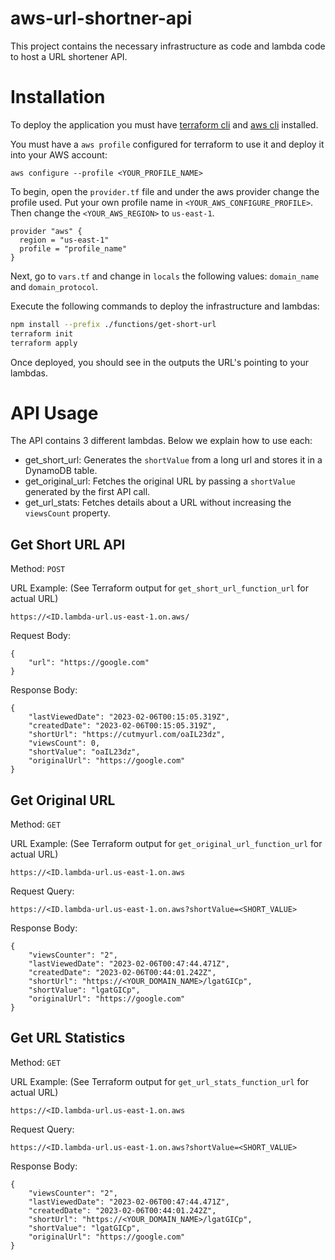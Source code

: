 # aws-url-shortner-api

This project contains the necessary infrastructure as code and lambda code to host a URL shortener API.

# Installation

To deploy the application you must have [terraform cli](https://developer.hashicorp.com/terraform/tutorials/aws-get-started/install-cli) and [aws cli](https://docs.aws.amazon.com/cli/latest/userguide/getting-started-install.html) installed.

You must have a `aws profile` configured for terraform to use it and deploy it into your AWS account:

```
aws configure --profile <YOUR_PROFILE_NAME>
```

To begin, open the `provider.tf` file and under the aws provider change the profile used. Put your own profile name in `<YOUR_AWS_CONFIGURE_PROFILE>`. Then change the `<YOUR_AWS_REGION>` to `us-east-1`.

```
provider "aws" {
  region = "us-east-1"
  profile = "profile_name"
}
```

Next, go to `vars.tf` and change in `locals` the following values: `domain_name` and `domain_protocol`.

Execute the following commands to deploy the infrastructure and lambdas:

```sh
npm install --prefix ./functions/get-short-url
terraform init
terraform apply
```

Once deployed, you should see in the outputs the URL's pointing to your lambdas.

# API Usage

The API contains 3 different lambdas. Below we explain how to use each:

* get_short_url: Generates the `shortValue` from a long url and stores it in a DynamoDB table.
* get_original_url: Fetches the original URL by passing a `shortValue` generated by the first API call.
* get_url_stats: Fetches details about a URL without increasing the `viewsCount` property.

## Get Short URL API

Method: `POST`

URL Example: (See Terraform output for `get_short_url_function_url` for actual URL)
```
https://<ID.lambda-url.us-east-1.on.aws/
```

Request Body:

```
{
    "url": "https://google.com"
}
```

Response Body:

```
{
    "lastViewedDate": "2023-02-06T00:15:05.319Z",
    "createdDate": "2023-02-06T00:15:05.319Z",
    "shortUrl": "https://cutmyurl.com/oaIL23dz",
    "viewsCount": 0,
    "shortValue": "oaIL23dz",
    "originalUrl": "https://google.com"
}
```


## Get Original URL

Method: `GET`

URL Example: (See Terraform output for `get_original_url_function_url` for actual URL)
```
https://<ID.lambda-url.us-east-1.on.aws
```

Request Query:

```
https://<ID.lambda-url.us-east-1.on.aws?shortValue=<SHORT_VALUE>
```

Response Body:

```
{
    "viewsCounter": "2",
    "lastViewedDate": "2023-02-06T00:47:44.471Z",
    "createdDate": "2023-02-06T00:44:01.242Z",
    "shortUrl": "https://<YOUR_DOMAIN_NAME>/lgatGICp",
    "shortValue": "lgatGICp",
    "originalUrl": "https://google.com"
}
```


## Get URL Statistics
  
Method: `GET`

URL Example: (See Terraform output for `get_url_stats_function_url` for actual URL)
```
https://<ID.lambda-url.us-east-1.on.aws
```

Request Query:

```
https://<ID.lambda-url.us-east-1.on.aws?shortValue=<SHORT_VALUE>
```

Response Body:

```
{
    "viewsCounter": "2",
    "lastViewedDate": "2023-02-06T00:47:44.471Z",
    "createdDate": "2023-02-06T00:44:01.242Z",
    "shortUrl": "https://<YOUR_DOMAIN_NAME>/lgatGICp",
    "shortValue": "lgatGICp",
    "originalUrl": "https://google.com"
}
```